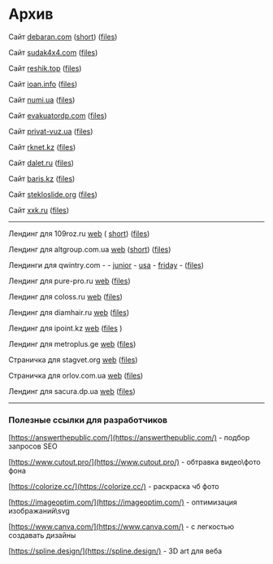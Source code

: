 # Архив


Сайт [debaran.com](https://sv-m.github.io/archive/debaran.com/) 
([short](https://tinyurl.com/9xbpn83c)) 
([files](/archive/debaran.com))

Сайт [sudak4x4.com](https://sv-m.github.io/archive/sudak4x4.com/) 
([files](/archive/sudak4x4.com))

Сайт [reshik.top](https://sv-m.github.io/archive/reshik.top/)
([files](/archive/reshik.top))

Сайт [ioan.info](https://sv-m.github.io/archive/ioan.info/)
([files](/archive/ioan.info))

Сайт [numi.ua](https://sv-m.github.io/archive/numi.ua/)
([files](/archive/numi.ua))

Сайт [evakuatordp.com](https://sv-m.github.io/archive/evakuatordp.com/)
([files](/archive/evakuatordp.com))

Сайт [privat-vuz.ua](https://sv-m.github.io/archive/privat-vuz.ua/)
([files](/archive/privat-vuz.ua))

Сайт [rknet.kz](https://sv-m.github.io/archive/rknet.kz/)
([files](/archive/rknet.kz))

Сайт [dalet.ru](https://sv-m.github.io/archive/dalet.ru/)
([files](/archive/dalet.ru))

Сайт [baris.kz](https://sv-m.github.io/archive/baris.kz/)
([files](/archive/baris.kz))

Сайт [stekloslide.org](https://sv-m.github.io/archive/stekloslide.org/)
([files](/archive/stekloslide.org))

Сайт [xxk.ru](https://sv-m.github.io/archive/xxk.ru/)
([files](/archive/xxk.ru))

----

Лендинг для 109roz.ru [web](https://sv-m.github.io/archive/109roz.ru/) 
( [short](https://tinyurl.com/yc7cr62r)) 
([files](/archive/109roz.ru))

Лендинг для altgroup.com.ua [web](https://sv-m.github.io/archive/altgroup.com.ua/) 
([short](https://tinyurl.com/auh87nzj)) 
([files](/archive/altgroup.com.ua))

Лендинги для qwintry.com - - 
[junior](https://sv-m.github.io/archive/qwintry.com/001/) -
[usa](https://sv-m.github.io/archive/qwintry.com/002/)  -
[friday](https://sv-m.github.io/archive/qwintry.com/003/) - ([files](archive/qwintry.com))

Лендинг для pure-pro.ru [web](https://sv-m.github.io/archive/pure-pro.ru/)
([files](/archive/pure-pro.ru))

Лендинг для coloss.ru [web](https://sv-m.github.io/archive/coloss.ru/)
([files](/archive/coloss.ru))

Лендинг для diamhair.ru [web](https://sv-m.github.io/archive/diamhair.ru/)
([files](/archive/diamhair.ru))

Лендинг для ipoint.kz [web](https://sv-m.github.io/archive/ipoint.kz/)
([files](/archive/ipoint.kz) )

Лендинг для metroplus.ge [web](https://sv-m.github.io/archive/metroplus.ge/)
([files](/archive/metroplus.ge))

Страничка для stagvet.org [web](https://sv-m.github.io/archive/stagvet.org/)
([files](/archive/stagvet.org))

Страничка для orlov.com.ua [web](https://sv-m.github.io/archive/orlov.com.ua/)
([files](/archive/orlov.com.ua))

Лендинг для sacura.dp.ua [web](https://sv-m.github.io/archive/sacura.dp.ua/)
([files](/archive/sacura.dp.ua))

----

### Полезные ссылки для разработчиков

[https://answerthepublic.com/](https://answerthepublic.com/) - подбор запросов SEO

[https://www.cutout.pro/](https://www.cutout.pro/) - обтравка видео\фото фона

[https://colorize.cc/](https://colorize.cc/) - раскраска чб фото 

[https://imageoptim.com/](https://imageoptim.com/) - оптимизация изображаний\svg 

[https://www.canva.com/](https://www.canva.com/) - с легкостью создавать дизайны

[https://spline.design/](https://spline.design/) - 3D art  для веба